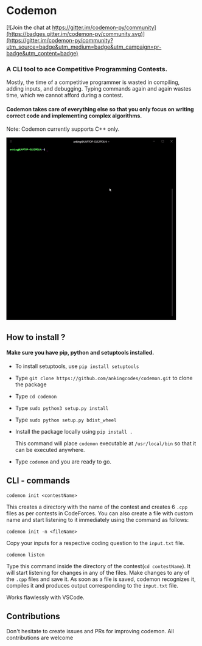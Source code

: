 #                           Codemon 

[![Join the chat at https://gitter.im/codemon-py/community](https://badges.gitter.im/codemon-py/community.svg)](https://gitter.im/codemon-py/community?utm_source=badge&utm_medium=badge&utm_campaign=pr-badge&utm_content=badge)

### A CLI tool to ace Competitive Programming Contests.

Mostly, the time of a competitive programmer is wasted in compiling, adding inputs, 
and debugging. Typing commands again and again wastes time, which we cannot afford 
during a contest. 

#### Codemon takes care of everything else so that you only focus on writing correct code and implementing complex algorithms.

Note: Codemon currently supports C++ only. 

![](code.gif)

## How to install ?
#### Make sure you have pip, python and setuptools installed.
- To install setuptools, use `pip install setuptools`
- Type `git clone https://github.com/ankingcodes/codemon.git` to clone the package
- Type `cd codemon`
- Type `sudo python3 setup.py install`
- Type `sudo python setup.py bdist_wheel`
- Install the package locally using `pip install .`
  
  This command will place `codemon` executable at `/usr/local/bin` so that it can 
  be executed anywhere.
- Type `codemon` and you are ready to go.

## CLI - commands
   ```
   codemon init <contestName>
   ```
    
  This creates a directory with the name of the contest and creates 6 `.cpp` files 
  as per contests in CodeForces.
  You can also create a file with custom name and start listening to it immediately using the command as follows: 
  ```
  codemon init -n <fileName>
  ```

  Copy your inputs for a respective coding question to the `input.txt` file.

  ```
  codemon listen 
  ```

  Type this command inside the directory of the contest(`cd contestName`). 
  It will start listening for changes in any of the files. Make changes to any 
  of the `.cpp` files and save it. 
  As soon as a file is saved, codemon recognizes it, compiles it and produces 
  output corresponding to the `input.txt` file. 

  Works flawlessly with VSCode.

## Contributions 
Don't hesitate to create issues and PRs for improving codemon. 
All contributions are welcome 
